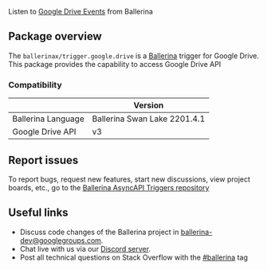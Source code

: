 Listen to [Google Drive Events](https://drive.google.com/events) from Ballerina

## Package overview
The `ballerinax/trigger.google.drive` is a [Ballerina](https://ballerina.io/) trigger for Google Drive.
This package provides the capability to access Google Drive API

### Compatibility
|                               | Version                        |
|-------------------------------|--------------------------------|
| Ballerina Language            | Ballerina Swan Lake 2201.4.1   |
| Google Drive API              | v3                             | 

## Report issues
To report bugs, request new features, start new discussions, view project boards, etc., go to the [Ballerina AsyncAPI Triggers repository](https://github.com/ballerina-platform/asyncapi-triggers)

## Useful links
- Discuss code changes of the Ballerina project in [ballerina-dev@googlegroups.com](mailto:ballerina-dev@googlegroups.com).
- Chat live with us via our [Discord server](https://discord.gg/ballerinalang).
- Post all technical questions on Stack Overflow with the [#ballerina](https://stackoverflow.com/questions/tagged/ballerina) tag